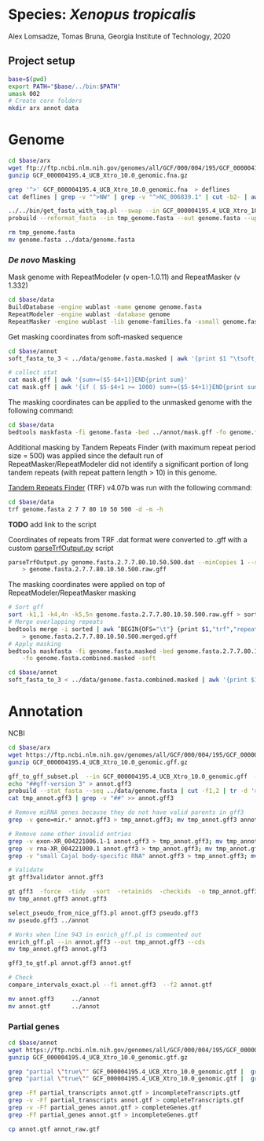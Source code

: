 # Species: _Xenopus tropicalis_

Alex Lomsadze, Tomas Bruna,
Georgia Institute of Technology,
2020

## Project setup

```bash
base=$(pwd)
export PATH="$base/../bin:$PATH"
umask 002
# Create core folders
mkdir arx annot data
```

# Genome

```bash
cd $base/arx
wget ftp://ftp.ncbi.nlm.nih.gov/genomes/all/GCF/000/004/195/GCF_000004195.4_UCB_Xtro_10.0/GCF_000004195.4_UCB_Xtro_10.0_genomic.fna.gz
gunzip GCF_000004195.4_UCB_Xtro_10.0_genomic.fna.gz

grep '^>' GCF_000004195.4_UCB_Xtro_10.0_genomic.fna  > deflines
cat deflines | grep -v "^>NW" | grep -v "^>NC_006839.1" | cut -b2- | awk '{print $1 "\t" $7}' | tr -d ',' > list.tbl

../../bin/get_fasta_with_tag.pl --swap --in GCF_000004195.4_UCB_Xtro_10.0_genomic.fna  --out tmp_genome.fasta  --list list.tbl --v
probuild --reformat_fasta --in tmp_genome.fasta --out genome.fasta --uppercase 1 --letters_per_line 60 --original

rm tmp_genome.fasta
mv genome.fasta ../data/genome.fasta
```

### _De novo_ Masking

Mask genome with RepeatModeler (v open-1.0.11) and RepeatMasker (v 1.332)

```bash
cd $base/data
BuildDatabase -engine wublast -name genome genome.fasta
RepeatModeler -engine wublast -database genome
RepeatMasker -engine wublast -lib genome-families.fa -xsmall genome.fasta
```

Get masking coordinates from soft-masked sequence

```bash
cd $base/annot
soft_fasta_to_3 < ../data/genome.fasta.masked | awk '{print $1 "\tsoft_masking\trepeat\t" $2+1 "\t" $3 "\t.\t.\t.\t." }' > mask.gff

# collect stat
cat mask.gff | awk '{sum+=($5-$4+1)}END{print sum}'
cat mask.gff | awk '{if ( $5-$4+1 >= 1000) sum+=($5-$4+1)}END{print sum}'
```

The masking coordinates can be applied to the unmasked genome with the following command:

```bash
cd $base/data
bedtools maskfasta -fi genome.fasta -bed ../annot/mask.gff -fo genome.fasta.masked -soft
```

Additional masking by Tandem Repeats Finder (with maximum repeat period size = 500) was applied
since the default run of RepeatMasker/RepeatModeler did not identify a significant portion of long
tandem repeats (with repeat pattern length > 10) in this genome.

[Tandem Repeats Finder](https://tandem.bu.edu/trf/trf.html) (TRF) v4.07b was run with the following command:

```bash
cd $base/data
trf genome.fasta 2 7 7 80 10 50 500 -d -m -h
```

**TODO** add link to the script

Coordinates of repeats from TRF .dat format were converted to .gff with a custom [parseTrfOutput.py]() script

```bash
parseTrfOutput.py genome.fasta.2.7.7.80.10.50.500.dat --minCopies 1 --statistics STATS \
    > genome.fasta.2.7.7.80.10.50.500.raw.gff
```

The masking coordinates were applied on top of RepeatModeler/RepeatMasker masking

```bash
# Sort gff
sort -k1,1 -k4,4n -k5,5n genome.fasta.2.7.7.80.10.50.500.raw.gff > sorted
# Merge overlapping repeats
bedtools merge -i sorted | awk ’BEGIN{OFS="\t"} {print $1,"trf","repeat",$2+1,$3,".",".",".","."}’ \
    > genome.fasta.2.7.7.80.10.50.500.merged.gff
# Apply masking
bedtools maskfasta -fi genome.fasta.masked -bed genome.fasta.2.7.7.80.10.50.500.merged.gff \
    -fo genome.fasta.combined.masked -soft

cd $base/annot
soft_fasta_to_3 < ../data/genome.fasta.combined.masked | awk '{print $1 "\tsoft_masking\trepeat\t" $2+1 "\t" $3 "\t.\t.\t.\t." }' > combined.mask.gff
```

# Annotation

NCBI

```bash
cd $base/arx
wget https://ftp.ncbi.nlm.nih.gov/genomes/all/GCF/000/004/195/GCF_000004195.4_UCB_Xtro_10.0/GCF_000004195.4_UCB_Xtro_10.0_genomic.gff.gz
gunzip GCF_000004195.4_UCB_Xtro_10.0_genomic.gff.gz

gff_to_gff_subset.pl  --in GCF_000004195.4_UCB_Xtro_10.0_genomic.gff  --out tmp_annot.gff3  --list list.tbl  --col 1  --v --swap
echo "##gff-version 3" > annot.gff3
probuild --stat_fasta --seq ../data/genome.fasta | cut -f1,2 | tr -d '>' |  grep -v '^$' | awk '{print "##sequence-region  " $1 "  1 " $2}' >> annot.gff3
cat tmp_annot.gff3 | grep -v "##" >> annot.gff3

# Remove miRNA genes because they do not have valid parents in gff3
grep -v gene=mir.* annot.gff3 > tmp_annot.gff3; mv tmp_annot.gff3 annot.gff3

# Remove some other invalid entries
grep -v exon-XR_004221006.1-1 annot.gff3 > tmp_annot.gff3; mv tmp_annot.gff3 annot.gff3
grep -v rna-XR_004221000.1 annot.gff3 > tmp_annot.gff3; mv tmp_annot.gff3 annot.gff3
grep -v "small Cajal body-specific RNA" annot.gff3 > tmp_annot.gff3; mv tmp_annot.gff3 annot.gff3

# Validate
gt gff3validator annot.gff3

gt gff3  -force  -tidy  -sort  -retainids  -checkids  -o tmp_annot.gff3  annot.gff3
mv tmp_annot.gff3 annot.gff3

select_pseudo_from_nice_gff3.pl annot.gff3 pseudo.gff3
mv pseudo.gff3 ../annot

# Works when line 943 in enrich_gff.pl is commented out
enrich_gff.pl --in annot.gff3 --out tmp_annot.gff3 --cds
mv tmp_annot.gff3 annot.gff3

gff3_to_gtf.pl annot.gff3 annot.gtf

# Check
compare_intervals_exact.pl --f1 annot.gff3  --f2 annot.gtf

mv annot.gff3     ../annot
mv annot.gtf      ../annot
```

### Partial genes

```bash
cd $base/annot
wget https://ftp.ncbi.nlm.nih.gov/genomes/all/GCF/000/004/195/GCF_000004195.4_UCB_Xtro_10.0/GCF_000004195.4_UCB_Xtro_10.0_genomic.gtf.gz
gunzip GCF_000004195.4_UCB_Xtro_10.0_genomic.gtf.gz

grep "partial \"true\"" GCF_000004195.4_UCB_Xtro_10.0_genomic.gtf |  grep -o -P "transcript_id\ \"[^\"]+\"" | cut -f2 -d " " | tr -d \" | sort | uniq > partial_transcripts
grep "partial \"true\"" GCF_000004195.4_UCB_Xtro_10.0_genomic.gtf |  grep -o -P "gene_id\ \"[^\"]+\"" | cut -f2 -d " "  | tr -d \" |awk '{print "-" $1 "\""}' > partial_genes

grep -Ff partial_transcripts annot.gtf > incompleteTranscripts.gtf
grep -v -Ff partial_transcripts annot.gtf > completeTranscripts.gtf
grep -v -Ff partial_genes annot.gtf > completeGenes.gtf
grep -Ff partial_genes annot.gtf > incompleteGenes.gtf

cp annot.gtf annot_raw.gtf
```
